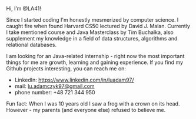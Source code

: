 Hi, I’m @LA41!

Since I started coding I'm honestly mesmerized by computer science. I caught fire when found Harvard CS50 lectured by David J. Malan. Currently I take mentioned course and Java Masterclass by Tim Buchalka, also supplement my knowledge in a field of data structures, algorithms and relational databases.

I am looking for an Java-related internship - right now the most important things for me are growth, learning and gaining experience. If you find my Github projects interesting, you can reach me on:
- LinkedIn: https://www.linkedin.com/in/luadam97/
- mail: lu.adamczyk97@gmail.com
- phone number: +48 721 344 950

Fun fact: When I was 10 years old I saw a frog with a crown on its head. However - my parents (and everyone else) refused to believe me.

<!---
LA41/LA41 is a ✨ special ✨ repository because its `README.md` (this file) appears on your GitHub profile.
You can click the Preview link to take a look at your changes.
--->
